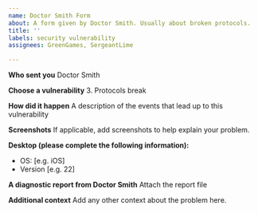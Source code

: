```yaml
---
name: Doctor Smith Form
about: A form given by Doctor Smith. Usually about broken protocols.
title: ''
labels: security vulnerability
assignees: GreenGames, SergeantLime

---
```


**Who sent you**
Doctor Smith

**Choose a vulnerability**
3. Protocols break

**How did it happen**
A description of the events that lead up to this vulnerability

**Screenshots**
If applicable, add screenshots to help explain your problem.

**Desktop (please complete the following information):**
 - OS: [e.g. iOS]
 - Version [e.g. 22]

**A diagnostic report from Doctor Smith**
Attach the report file

**Additional context**
Add any other context about the problem here.

